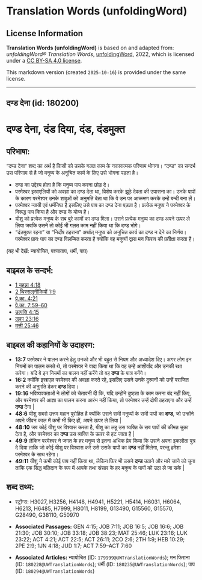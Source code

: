 # Translation Words (unfoldingWord)

## License Information

**Translation Words (unfoldingWord)** is based on and adapted from: _unfoldingWord® Translation Words_, [unfoldingWord](https://unfoldingword.org/utw), 2022, which is licensed under a [CC BY-SA 4.0 license](https://creativecommons.org/licenses/by-sa/4.0/legalcode.en).

This markdown version (created `2025-10-16`) is provided under the same license.



--------------------------------

## दण्ड देना (id: 180200)

दण्ड देना, दंड दिया, दंड, दंडमुक्त
==================================

परिभाषा:
--------

“दण्ड देना” शब्द का अर्थ है किसी को उसके गलत काम के नकारात्मक परिणाम भोगना। “दण्ड” का सन्दर्भ उस परिणाम से है जो मनुष्य के अनुचित कार्य के लिए उसे भोगना पड़ता है।

* दण्ड का उद्देश्य होता है कि मनुष्य पाप करना छोड़ दे।
* परमेश्वर इस्राएलियों को अवज्ञा का दण्ड देता था, विशेष करके झूठे देवता की उपासना का। उनके पापों के कारण परमेश्वर उनके शत्रुओं को अनुमति देता था कि वे उन पर आक्रमण करके उन्हें बन्दी बना लें।
* परमेश्वर न्यायी एवं धर्मनिष्ठ है इसलिए उसे पाप का दण्ड देना पड़ता है। प्रत्येक मनुष्य ने परमेश्वर के विरूद्ध पाप किया है और दण्ड के योग्य है।
* यीशु को प्रत्येक मनुष्य के सब बुरे कामों का दण्ड मिला। उसने प्रत्येक मनुष्य का दण्ड अपने ऊपर ले लिया जबकि उसने तो कोई भी गलत काम नहीं किया था कि दण्ड भोगे।
* “दंडमुक्त रहना” या “निर्दोष ठहराना” अर्थात् मनुष्य को अनुचित कार्य का दण्ड न देने का निर्णय। परमेश्वर प्रायः पाप का दण्ड विलम्बित करता है क्योंकि वह मनुष्यों द्वारा मन फिराव की प्रतीक्षा करता है।

(यह भी देखें: न्यायोचित, पश्चाताप, धर्मी, पाप)

बाइबल के सन्दर्भ:
-----------------

* [1 यूहन्ना 4:18](https://ref.ly/1John0:0)
* [2 थिस्सलुनीकियों 1:9](https://ref.ly/2Thess0:0)
* [प्रे.का. 4:21](https://ref.ly/Acts4:21)
* [प्रे.का. 7:59–60](https://ref.ly/Acts7:59-Acts7:60)
* [उत्पत्ति 4:15](https://ref.ly/Gen4:15)
* [लूका 23:16](https://ref.ly/Luke23:16)
* [मत्ती 25:46](https://ref.ly/Matt25:46)

बाइबल की कहानियों के उदाहरण:
----------------------------

* **13:7** परमेश्वर ने पालन करने हेतु उनको और भी बहुत से नियम और अध्यादेश दिए। अगर लोग इन नियमों का पालन करते थे, तो परमेश्वर ने वादा किया था कि वह उन्हें आशीर्वाद और उनकी रक्षा करेगा। यदि वे इन नियमों का पालन नहीं करेंगे तो वह **दण्ड** के पात्र बनेंगे।
* **16:2** क्योंकि इस्राएल परमेश्वर की अवज्ञा करते रहे, इसलिए उसने उनके दुश्मनों को उन्हें पराजित करने की अनुमति देकर **दण्ड** दिया।
* **19:16** भविष्यवक्ताओं ने लोगों को चेतावनी दी कि, यदि उन्होंने दुष्टता के काम करना बंद नहीं किए, और परमेश्वर की आज्ञा का पालन करना आरंभ नहीं किया, तो परमेश्वर उन्हें दोषी ठहराएगा और उन्हें **दण्ड** देगा \|
* **48:6** यीशु सबसे उत्तम महान पुरोहित है क्योंकि उसने सभी मनुष्यों के सभी पापों का **दण्ड**, जो उन्होंने अपने जीवन काल में कभी भी किए हों, अपने ऊपर ले लिया \|
* **48:10** जब कोई यीशु पर विश्वास करता है, यीशु का लहू उस व्यक्ति के सब पापों की कीमत चुका देता है, और परमेश्वर का **दण्ड** उस व्यक्ति के ऊपर से हट जाता है \|
* **49:9** लेकिन परमेश्वर ने जगत के हर मनुष्य से इतना अधिक प्रेम किया कि उसने अपना इकलौता पुत्र दे दिया ताकि जो कोई यीशु पर विश्वास करे उसे उसके पापों का **दण्ड** नहीं मिलेगा, परन्तु हमेशा परमेश्वर के साथ रहेगा।
* **49:11** यीशु ने कभी कोई पाप नहीं किया था, लेकिन फिर भी उसने **दण्ड** उठाने और मारे जाने को चुना ताकि एक सिद्ध बलिदान के रूप में आपके तथा संसार के हर मनुष्य के पापों को उठा ले जा सके \|

शब्द तथ्य:
----------

* स्ट्रोंग्स: H3027, H3256, H4148, H4941, H5221, H5414, H6031, H6064, H6213, H6485, H7999, H8011, H8199, G13490, G15560, G15570, G28490, G38110, G50970

* **Associated Passages:** GEN 4:15; JOB 7:11; JOB 16:5; JOB 16:6; JOB 21:30; JOB 30:10; JOB 33:18; JOB 38:23; MAT 25:46; LUK 23:16; LUK 23:22; ACT 4:21; ACT 22:5; ACT 26:11; 2CO 2:6; 2TH 1:9; HEB 10:29; 2PE 2:9; 1JN 4:18; JUD 1:7; ACT 7:59–ACT 7:60
* **Associated Articles:** न्यायोचित (ID: `179999@UWTranslationWords`); मन फिराना (ID: `180228@UWTranslationWords`); धर्मी (ID: `180235@UWTranslationWords`); पाप (ID: `180294@UWTranslationWords`)


